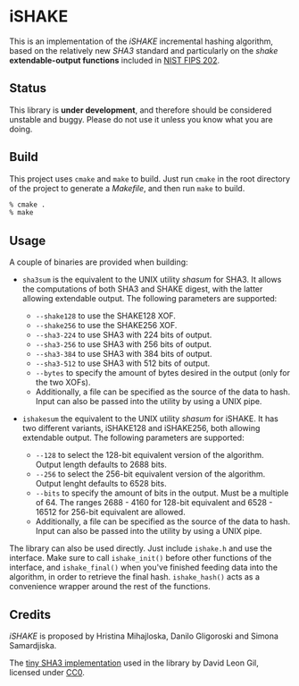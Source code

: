 iSHAKE
======

This is an implementation of the _iSHAKE_ incremental hashing algorithm, 
based on the relatively new _SHA3_ standard and particularly on the *shake*
__extendable-output functions__ included in
[NIST FIPS 202](http://nvlpubs.nist.gov/nistpubs/FIPS/NIST.FIPS.202.pdf).

## Status

This library is **under development**, and therefore should be considered 
unstable and buggy. Please do not use it unless you know what you are doing.

## Build

This project uses `cmake` and `make` to build. Just run `cmake` in the root 
directory of the project to generate a _Makefile_, and then run `make` to build.

```sh
% cmake .
% make
```

## Usage

A couple of binaries are provided when building:

* `sha3sum` is the equivalent to the UNIX utility _shasum_ for SHA3. It 
allows the computations of both SHA3 and SHAKE digest, with the latter allowing
 extendable output. The following parameters are supported:
 
    * `--shake128` to use the SHAKE128 XOF.
    * `--shake256` to use the SHAKE256 XOF.
    * `--sha3-224` to use SHA3 with 224 bits of output.
    * `--sha3-256` to use SHA3 with 256 bits of output.
    * `--sha3-384` to use SHA3 with 384 bits of output.
    * `--sha3-512` to use SHA3 with 512 bits of output.
    * `--bytes` to specify the amount of bytes desired in the output (only 
    for the two XOFs).
    * Additionally, a file can be specified as the source of the data to hash.
      Input can also be passed into the utility by using a UNIX pipe. 

 * `ishakesum` the equivalent to the UNIX utility _shasum_ for iSHAKE. It has
  two different variants, iSHAKE128 and iSHAKE256, both allowing extendable 
  output. The following parameters are supported:
  
    * `--128` to select the 128-bit equivalent version of the algorithm. 
    Output length defaults to 2688 bits.
    * `--256` to select the 256-bit equivalent version of the algorithm. 
    Output lenght defaults to 6528 bits.
    * `--bits` to specify the amount of bits in the output. Must be a 
    multiple of 64. The ranges 2688 - 4160 for 128-bit equivalent and 6528 - 
    16512 for 256-bit equivalent are allowed.
    * Additionally, a file can be specified as the source of the data to hash.
      Input can also be passed into the utility by using a UNIX pipe. 

The library can also be used directly. Just include `ishake.h` and use the 
interface. Make sure to call `ishake_init()` before other functions of the 
interface, and `ishake_final()` when you've finished feeding data into the 
algorithm, in order to retrieve the final hash. `ishake_hash()` acts as a 
convenience wrapper around the rest of the functions. 

## Credits

_iSHAKE_ is proposed by Hristina Mihajloska, Danilo Gligoroski and Simona
Samardjiska.

The [tiny SHA3 implementation](https://github.com/coruus/keccak-tiny)
used in the library by David Leon Gil, licensed 
under [CC0](https://wiki.creativecommons.org/wiki/CC0).

